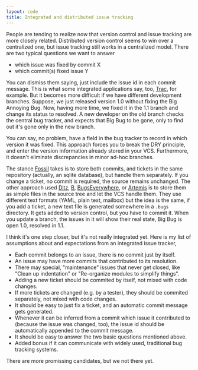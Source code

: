 ```yaml
---
layout: code
title: Integrated and distributed issue tracking
---
```

People are tending to realize now that version control and issue
tracking are more closely related.  Distributed version control seems to
win over a centralized one, but issue tracking still works in a
centralized model.  There are two typical questions we want to answer
 - which issue was fixed by commit X
 - which commit(s) fixed issue Y

You can dismiss them saying, just include the issue id in each commit
message.  This is what some integrated applications say, too, [Trac][trac],
for example.  But it becomes more difficult if we have different
development branches.  Suppose, we just released version 1.0 without
fixing the Big Annoying Bug.  Now, having more time, we fixed it in the
1.1 branch and change its status to resolved.  A new developer on the
old branch checks the central bug tracker, and expects that Big Bug to
be gone, only to find out it's gone only in the new branch.

You can say, no problem, have a field in the bug tracker to record in
which version it was fixed.  This approach forces you to break the DRY
principle, and enter the version information already stored in your VCS.
Furthermore, it doesn't eliminate discrepancies in minor ad-hoc
branches.

The stance [Fossil][fossil] takes is to store both commits, and tickets in
the same repository (actually, an sqlite database), but handle them
separately.  If you change a ticket, no commit is required, the source
remains unchanged.  The other approach used [Ditz][ditz], [B][b],
[BugsEverywhere][be], or [Artemis][artemis] is to store them as simple
files in the source tree and let the VCS handle them.  They use
different text formats (YAML, plain text, mailbox) but the idea is the
same, if you add a ticket, a new text file is generated somewhere in a
`.bugs` directory.  It gets added to version control, but you have to
commit it.  When you update a branch, the issues in it will show
their real state, Big Bug is open 1.0, resolved in 1.1.

I think it's one step closer, but it's not really integrated yet.  Here
is my list of assumptions about and expectations from an integrated
issue tracker,
 - Each commit belongs to an issue, there is no commit just by itself.
 - An issue may have more commits that contributed to its resolution.
 - There may special, "maintenance" issues that never get closed, like
   "Clean up indentation" or "Re-organize modules to simplify things".
 - Adding a new ticket should be commited by itself, not mixed with code
   changes.
 - If more tickets are changed (e.g. by a tester), they should be
   commited separately, not mixed with code changes.
 - It should be easy to just fix a ticket, and an automatic commit
   message gets generated. 
 - Whenever it can be inferred from a commit which issue it contributed
   to (because the issue was changed, too), the issue id should be
   automatically appended to the commit message.
 - It should be easy to answer the two basic questions mentioned above.
 - Added bonus if it can communicate with widely used, traditional bug
   tracking systems.

There are more promissing candidates, but we not there yet.

[trac]: http://trac.edgewall.org
[fossil]: http://www.fossil-scm.org
[ditz]: http://ditz.rubyforge.org/
[b]: http://www.digitalgemstones.com/projects/b/
[be]: http://bugseverywhere.org
[artemis]: http://www.mrzv.org/software/artemis/
